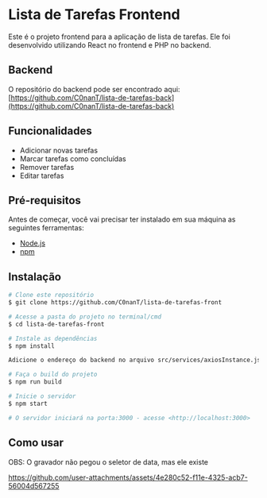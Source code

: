 # Lista de Tarefas Frontend

Este é o projeto frontend para a aplicação de lista de tarefas. Ele foi desenvolvido utilizando React no frontend e PHP no backend.

## Backend

O repositório do backend pode ser encontrado aqui: [https://github.com/C0nanT/lista-de-tarefas-back](https://github.com/C0nanT/lista-de-tarefas-back)

## Funcionalidades

- Adicionar novas tarefas
- Marcar tarefas como concluídas
- Remover tarefas
- Editar tarefas

## Pré-requisitos

Antes de começar, você vai precisar ter instalado em sua máquina as seguintes ferramentas:
- [Node.js](https://nodejs.org/en/)
- [npm](https://www.npmjs.com/)

## Instalação

```bash
# Clone este repositório
$ git clone https://github.com/C0nanT/lista-de-tarefas-front

# Acesse a pasta do projeto no terminal/cmd
$ cd lista-de-tarefas-front

# Instale as dependências
$ npm install

Adicione o endereço do backend no arquivo src/services/axiosInstance.js

# Faça o build do projeto
$ npm run build

# Inicie o servidor
$ npm start

# O servidor iniciará na porta:3000 - acesse <http://localhost:3000>
```
## Como usar
OBS: O gravador não pegou o seletor de data, mas ele existe

https://github.com/user-attachments/assets/4e280c52-f11e-4325-acb7-56004d567255


